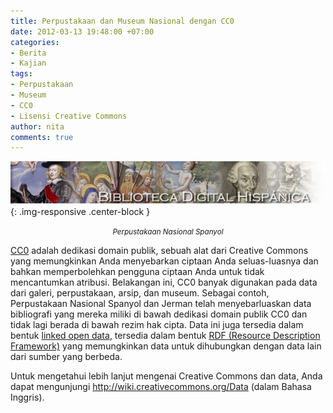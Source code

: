 ```yaml
---
title: Perpustakaan dan Museum Nasional dengan CC0
date: 2012-03-13 19:48:00 +07:00
categories:
- Berita
- Kajian
tags:
- Perpustakaan
- Museum
- CC0
- Lisensi Creative Commons
author: nita
comments: true
---
```


![cabeceraBDH_02.jpg](/uploads/cabeceraBDH_02.jpg){: .img-responsive .center-block }<center><small><i>Perpustakaan Nasional Spanyol</i></small></center>

[CC0](http://wiki.creativecommons.org/CC0_FAQ ) adalah dedikasi domain publik, sebuah alat dari Creative Commons yang memungkinkan Anda menyebarkan ciptaan Anda seluas-luasnya dan bahkan memperbolehkan pengguna ciptaan Anda untuk tidak mencantumkan atribusi. Belakangan ini, CC0 banyak digunakan pada data dari galeri, perpustakaan, arsip, dan museum. Sebagai contoh, Perpustakaan Nasional Spanyol dan Jerman telah menyebarluaskan data bibliografi yang mereka miliki di bawah dedikasi domain publik CC0 dan tidak lagi berada di bawah rezim hak cipta. Data ini juga tersedia dalam bentuk [linked open data](http://en.wikipedia.org/wiki/Linked_data#Linking_open-data_community_project), tersedia dalam bentuk [RDF (Resource Description Framework)](http://www.w3.org/RDF/) yang memungkinkan data untuk dihubungkan dengan data lain dari sumber yang berbeda.

Untuk mengetahui lebih lanjut mengenai Creative Commons dan data, Anda dapat mengunjungi http://wiki.creativecommons.org/Data (dalam Bahasa Inggris).
